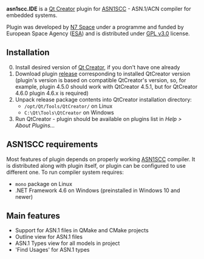 **asn1scc.IDE** is a [Qt Creator](https://www.qt.io/download) plugin for [ASN1SCC](https://github.com/ttsiodras/asn1scc) - ASN.1/ACN compiler for embedded systems.

Plugin was developed by [N7 Space](http://www.n7space.com) under a programme and funded by European Space Agency ([ESA](http://www.esa.int)) and is distributed under [GPL v3.0](https://www.gnu.org/licenses/gpl-3.0.html) license.

## Installation
 0. Install desired version of [Qt Creator](https://www.qt.io/download), if you don't have one already
 1. Download plugin [release](https://github.com/n7space/asn1scc.IDE/releases) corresponding to installed QtCreator version (plugin's version is based on compatible QtCreator's version, so, for example, plugin 4.5.0 should work with QtCreator 4.5.1, but for QtCreator 4.6.0 plugin 4.6.x is required)
 2. Unpack release package contents into QtCreator installation directory:
    * `/opt/Qt/Tools/QtCreator/` on Linux  
    * `C:\Qt\Tools\QtCreator` on Windows   
 3. Run QtCreator - plugin should be available on plugins list in *Help > About Plugins...*
 
## ASN1SCC requirements
Most features of plugin depends on properly working [ASN1SCC](https://github.com/ttsiodras/asn1scc) compiler. It is distributed along with plugin itself, or plugin can be configured to use different one. To run compiler system requires:
  * `mono` package on Linux
  * .NET Framework 4.6 on Windows (preinstalled in Windows 10 and newer)
  
## Main features
 * Support for ASN.1 files in QMake and CMake projects
 * Outline view for ASN.1 files
 * ASN.1 Types view for all models in project
 * 'Find Usages' for ASN.1 types

